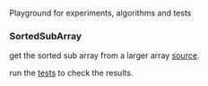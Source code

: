 Playground for experiments, algorithms and tests

### SortedSubArray
get the sorted sub array from a larger array [source](page-sort/src/main/java/com/github/lkq/).

run the [tests](page-sort/src/test/java/com/github/lkq/) to check the results.
